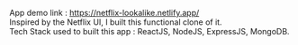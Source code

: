 App demo link : https://netflix-lookalike.netlify.app/ <br>
Inspired by the Netflix UI, I built this functional clone of it. <br>
Tech Stack used to built this app : ReactJS, NodeJS, ExpressJS, MongoDB. <br>
